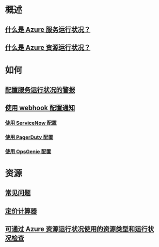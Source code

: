 # 概述
## [什么是 Azure 服务运行状况？](service-health-overview.md)
## [什么是 Azure 资源运行状况？](resource-health-overview.md)
# 如何
## [配置服务运行状况的警报](../monitoring-and-diagnostics/monitoring-activity-log-alerts-on-service-notifications.md?toc=%2fazure%2fservice-health%2ftoc.json)
## [使用 webhook 配置通知](service-health-alert-webhook-guide.md)
### [使用 ServiceNow 配置](service-health-alert-webhook-servicenow.md)
### [使用 PagerDuty 配置](service-health-alert-webhook-pagerduty.md)
### [使用 OpsGenie 配置](service-health-alert-webhook-opsgenie.md)
# 资源
## [常见问题](resource-health-faq.md)
## [定价计算器](https://azure.microsoft.com/pricing/calculator/)
## [可通过 Azure 资源运行状况使用的资源类型和运行状况检查](resource-health-checks-resource-types.md)

